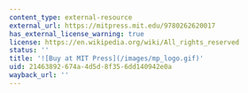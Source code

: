```yaml
---
content_type: external-resource
external_url: https://mitpress.mit.edu/9780262620017
has_external_license_warning: true
license: https://en.wikipedia.org/wiki/All_rights_reserved
status: ''
title: '![Buy at MIT Press](/images/mp_logo.gif)'
uid: 21463892-674a-4d5d-8f35-6dd140942e0a
wayback_url: ''
---
```


